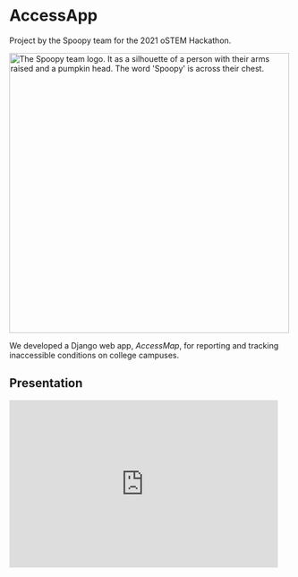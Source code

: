 # AccessApp

Project by the Spoopy team for the 2021 oSTEM Hackathon.

<img src="https://raw.github.com/emleddin/AccessApp/main/static/img/Spoopy-Logo.png?raw=true" alt="The Spoopy team logo. It as a silhouette of a person with their arms raised and a pumpkin head. The word 'Spoopy' is across their chest." width="500"/>

We developed a Django web app, *AccessMap*, for reporting and tracking
inaccessible conditions on college campuses.

## Presentation

<iframe src="https://docs.google.com/presentation/d/e/2PACX-1vQgyRHBzTdYY6OJMjyTLwJ93yi3HztWANTED5oUOOmMOc9c3TJ-m5bDdH9ID772ZBiOFfez1_HZS60w/embed?start=false&loop=false&delayms=10000" frameborder="0" width="480" height="299" allowfullscreen="true" mozallowfullscreen="true" webkitallowfullscreen="true"></iframe>
